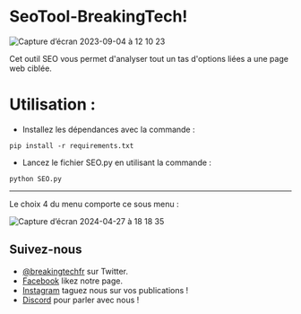 # SeoTool-BreakingTech!
![Capture d’écran 2023-09-04 à 12 10 23](https://github.com/BreakingTechFr/SeoTool-BreakingTech/assets/128238555/93f2c4d7-3e18-4ef8-aee8-bd8ee8ac6a1e)

Cet outil SEO vous permet d'analyser tout un tas d'options liées a une page web ciblée.

# Utilisation :
- Installez les dépendances avec la commande : 
```shell
pip install -r requirements.txt
```
- Lancez le fichier SEO.py en utilisant la commande :
```shell
python SEO.py
```

----------------- 

Le choix 4 du menu comporte ce sous menu : 

![Capture d’écran 2024-04-27 à 18 18 35](https://github.com/BreakingTechFr/SeoTool-BreakingTech/assets/128238555/4f7966ff-e574-4d12-b02e-77a2e00df533)

## Suivez-nous

- [@breakingtechfr](https://twitter.com/BreakingTechFR) sur Twitter.
- [Facebook](https://www.facebook.com/BreakingTechFr/) likez notre page.
- [Instagram](https://www.instagram.com/breakingtechfr/) taguez nous sur vos publications !
- [Discord](https://discord.gg/VYNVBhk) pour parler avec nous !
